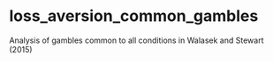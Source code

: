 # loss_aversion_common_gambles
Analysis of gambles common to all conditions in Walasek and Stewart (2015)
